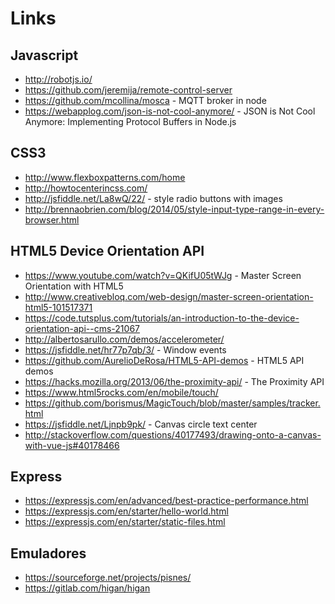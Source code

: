 # Links

## Javascript

* <http://robotjs.io/>
* <https://github.com/jeremija/remote-control-server>
* <https://github.com/mcollina/mosca> - MQTT broker in node
* <https://webapplog.com/json-is-not-cool-anymore/> - JSON is Not Cool Anymore: Implementing Protocol Buffers in Node.js

## CSS3

* <http://www.flexboxpatterns.com/home>
* <http://howtocenterincss.com/>
* <http://jsfiddle.net/La8wQ/22/> - style radio buttons with images
* <http://brennaobrien.com/blog/2014/05/style-input-type-range-in-every-browser.html>

## HTML5 Device Orientation API

* <https://www.youtube.com/watch?v=QKifU05tWJg> - Master Screen Orientation with HTML5
* <http://www.creativebloq.com/web-design/master-screen-orientation-html5-101517371>
* <https://code.tutsplus.com/tutorials/an-introduction-to-the-device-orientation-api--cms-21067>
* <http://albertosarullo.com/demos/accelerometer/>
* <https://jsfiddle.net/hr77p7qb/3/> - Window events
* <https://github.com/AurelioDeRosa/HTML5-API-demos> - HTML5 API demos
* <https://hacks.mozilla.org/2013/06/the-proximity-api/> - The Proximity API
* <https://www.html5rocks.com/en/mobile/touch/>
* <https://github.com/borismus/MagicTouch/blob/master/samples/tracker.html>
* <https://jsfiddle.net/Ljnpb9pk/> - Canvas circle text center
* <http://stackoverflow.com/questions/40177493/drawing-onto-a-canvas-with-vue-js#40178466>

## Express

* <https://expressjs.com/en/advanced/best-practice-performance.html>
* <https://expressjs.com/en/starter/hello-world.html>
* <https://expressjs.com/en/starter/static-files.html>

## Emuladores

* <https://sourceforge.net/projects/pisnes/>
* <https://gitlab.com/higan/higan>
